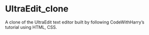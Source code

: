 # UltraEdit_clone
A clone of the UltraEdit text editor built by following CodeWithHarry’s tutorial using HTML, CSS.
